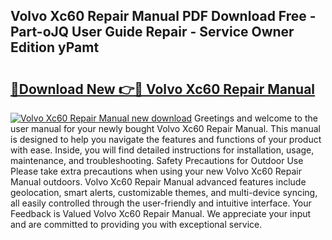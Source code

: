 ## Volvo Xc60 Repair Manual PDF Download Free - Part-oJQ User Guide Repair - Service Owner Edition yPamt

# <h2><a href="http://cf2192.oget.top/?id=Volvo+Xc60+Repair+Manual">🔗Download New 👉🔴 Volvo Xc60 Repair Manual</a></h2>

[![Volvo Xc60 Repair Manual new download](https://i.imgur.com/5g1atiW.png)](http://cf2192.oget.top/?id=Volvo+Xc60+Repair+Manual)
Greetings and welcome to the user manual for your newly bought Volvo Xc60 Repair Manual. This manual is designed to help you navigate the features and functions of your product with ease. Inside, you will find detailed instructions for installation, usage, maintenance, and troubleshooting. Safety Precautions for Outdoor Use Please take extra precautions when using your new Volvo Xc60 Repair Manual outdoors. Volvo Xc60 Repair Manual advanced features include geolocation, smart alerts, customizable themes, and multi-device syncing, all easily controlled through the user-friendly and intuitive interface. Your Feedback is Valued Volvo Xc60 Repair Manual. We appreciate your input and are committed to providing you with exceptional service.
